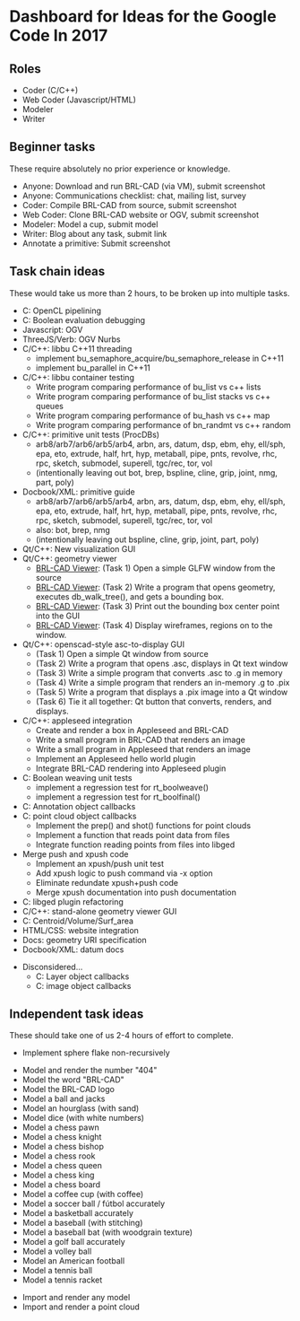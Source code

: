# Dashboard for Ideas for the Google Code In 2017

## Roles

-   Coder (C/C++)
-   Web Coder (Javascript/HTML)
-   Modeler
-   Writer

## Beginner tasks

These require absolutely no prior experience or knowledge.

-   Anyone: Download and run BRL-CAD (via VM), submit screenshot
-   Anyone: Communications checklist: chat, mailing list, survey
-   Coder: Compile BRL-CAD from source, submit screenshot
-   Web Coder: Clone BRL-CAD website or OGV, submit screenshot
-   Modeler: Model a cup, submit model
-   Writer: Blog about any task, submit link
-   Annotate a primitive: Submit screenshot

## Task chain ideas

These would take us more than 2 hours, to be broken up into multiple
tasks.

-   C: OpenCL pipelining
-   C: Boolean evaluation debugging
-   Javascript: OGV
-   ThreeJS/Verb: OGV Nurbs
-   C/C++: libbu C++11 threading
    -   implement bu_semaphore_acquire/bu_semaphore_release in C++11
    -   implement bu_parallel in C++11
-   C/C++: libbu container testing
    -   Write program comparing performance of bu_list vs c++ lists
    -   Write program comparing performance of bu_list stacks vs c++
        queues
    -   Write program comparing performance of bu_hash vs c++ map
    -   Write program comparing performance of bn_randmt vs c++ random
-   C/C++: primitive unit tests (ProcDBs)
    -   arb8/arb7/arb6/arb5/arb4, arbn, ars, datum, dsp, ebm, ehy,
        ell/sph, epa, eto, extrude, half, hrt, hyp, metaball, pipe,
        pnts, revolve, rhc, rpc, sketch, submodel, superell, tgc/rec,
        tor, vol
    -   (intentionally leaving out bot, brep, bspline, cline, grip,
        joint, nmg, part, poly)
-   Docbook/XML: primitive guide
    -   arb8/arb7/arb6/arb5/arb4, arbn, ars, datum, dsp, ebm, ehy,
        ell/sph, epa, eto, extrude, half, hrt, hyp, metaball, pipe,
        pnts, revolve, rhc, rpc, sketch, submodel, superell, tgc/rec,
        tor, vol
    -   also: bot, brep, nmg
    -   (intentionally leaving out bspline, cline, grip, joint, part,
        poly)
-   Qt/C++: New visualization GUI
-   Qt/C++: geometry viewer
    -   [BRL-CAD Viewer](https://github.com/asadpiz/brlcad-viewer):
        (Task 1) Open a simple GLFW window from the source
    -   [BRL-CAD Viewer](https://github.com/asadpiz/brlcad-viewer):
        (Task 2) Write a program that opens geometry, executes
        db_walk_tree(), and gets a bounding box.
    -   [BRL-CAD Viewer](https://github.com/asadpiz/brlcad-viewer):
        (Task 3) Print out the bounding box center point into the GUI
    -   [BRL-CAD Viewer](https://github.com/asadpiz/brlcad-viewer):
        (Task 4) Display wireframes, regions on to the window.
-   Qt/C++: openscad-style asc-to-display GUI
    -   (Task 1) Open a simple Qt window from source
    -   (Task 2) Write a program that opens .asc, displays in Qt text
        window
    -   (Task 3) Write a simple program that converts .asc to .g in
        memory
    -   (Task 4) Write a simple program that renders an in-memory .g to
        .pix
    -   (Task 5) Write a program that displays a .pix image into a Qt
        window
    -   (Task 6) Tie it all together: Qt button that converts, renders,
        and displays.
-   C/C++: appleseed integration
    -   Create and render a box in Appleseed and BRL-CAD
    -   Write a small program in BRL-CAD that renders an image
    -   Write a small program in Appleseed that renders an image
    -   Implement an Appleseed hello world plugin
    -   Integrate BRL-CAD rendering into Appleseed plugin
-   C: Boolean weaving unit tests
    -   implement a regression test for rt_boolweave()
    -   implement a regression test for rt_boolfinal()
-   C: Annotation object callbacks
-   C: point cloud object callbacks
    -   Implement the prep() and shot() functions for point clouds
    -   Implement a function that reads point data from files
    -   Integrate function reading points from files into libged
-   Merge push and xpush code
    -   Implement an xpush/push unit test
    -   Add xpush logic to push command via -x option
    -   Eliminate redundate xpush+push code
    -   Merge xpush documentation into push documentation
-   C: libged plugin refactoring
-   C/C++: stand-alone geometry viewer GUI
-   C: Centroid/Volume/Surf_area
-   HTML/CSS: website integration
-   Docs: geometry URI specification
-   Docbook/XML: datum docs

<!-- -->

-   Disconsidered...
    -   C: Layer object callbacks
    -   C: image object callbacks

## Independent task ideas

These should take one of us 2-4 hours of effort to complete.

-   Implement sphere flake non-recursively

<!-- -->

-   Model and render the number "404"
-   Model the word "BRL-CAD"
-   Model the BRL-CAD logo
-   Model a ball and jacks
-   Model an hourglass (with sand)
-   Model dice (with white numbers)
-   Model a chess pawn
-   Model a chess knight
-   Model a chess bishop
-   Model a chess rook
-   Model a chess queen
-   Model a chess king
-   Model a chess board
-   Model a coffee cup (with coffee)
-   Model a soccer ball / fútbol accurately
-   Model a basketball accurately
-   Model a baseball (with stitching)
-   Model a baseball bat (with woodgrain texture)
-   Model a golf ball accurately
-   Model a volley ball
-   Model an American football
-   Model a tennis ball
-   Model a tennis racket

<!-- -->

-   Import and render any model
-   Import and render a point cloud